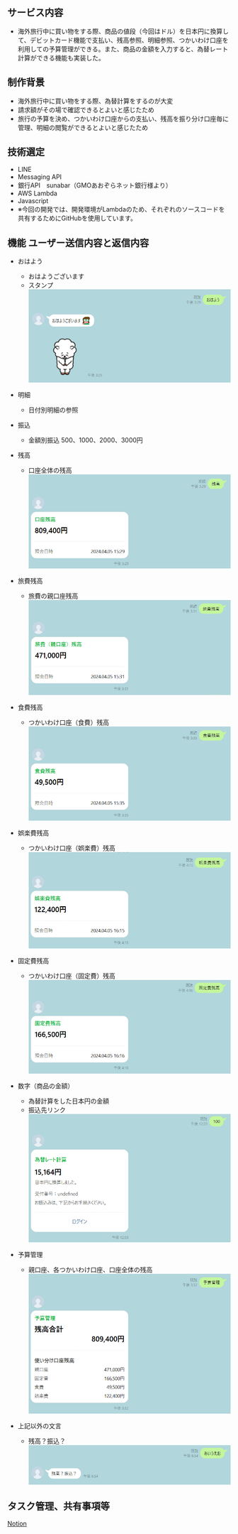 ## サービス内容
- 海外旅行中に買い物をする際、商品の値段（今回はドル）を日本円に換算して、デビットカード機能で支払い、残高参照、明細参照、つかいわけ口座を利用しての予算管理ができる。また、商品の金額を入力すると、為替レート計算ができる機能も実装した。


## 制作背景
- 海外旅行中に買い物をする際、為替計算をするのが大変
- 請求額がその場で確認できるとよいと感じたため
- 旅行の予算を決め、つかいわけ口座からの支払い、残高を振り分け口座毎に管理、明細の閲覧ができるとよいと感じたため


## 技術選定
- LINE
- Messaging API
- 銀行API　sunabar（GMOあおぞらネット銀行様より）
- AWS Lambda
- Javascript
- ※今回の開発では、開発環境がLambdaのため、それぞれのソースコードを共有するためにGitHubを使用しています。


## 機能   ユーザー送信内容と返信内容
- おはよう
    - おはようございます
    - スタンプ
![レスポンス画像](./img/res01.png)

- 明細
    - 日付別明細の参照

- 振込
    - 金額別振込  500、1000、2000、3000円

- 残高
    - 口座全体の残高
![レスポンス画像](./img/res02.png)

- 旅費残高
    - 旅費の親口座残高
![レスポンス画像](./img/res03.png)

- 食費残高
    - つかいわけ口座（食費）残高
![レスポンス画像](./img/res04.png)

- 娯楽費残高
    - つかいわけ口座（娯楽費）残高
![レスポンス画像](./img/res05.png)

- 固定費残高
    - つかいわけ口座（固定費）残高
![レスポンス画像](./img/res06.png)

- 数字（商品の金額）
    - 為替計算をした日本円の金額
    - 振込先リンク
![レスポンス画像](./img/res07.png)

- 予算管理
    - 親口座、各つかいわけ口座、口座全体の残高
![レスポンス画像](./img/res08.png)

- 上記以外の文言
    - 残高？振込？
![レスポンス画像](./img/res09.png)


## タスク管理、共有事項等
[Notion](https://www.notion.so/GMO-1af7554b551f4c2aa134bfcc0c3cc4a8)

